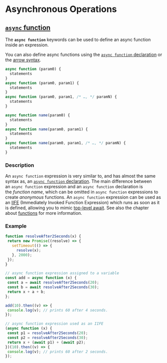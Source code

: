 # Asynchronous Operations

## [`async` function](https://developer.mozilla.org/en-US/docs/Web/JavaScript/Reference/Operators/async_function)

The **`async function`** keywords can be used to define an async function inside an expression.

You can also define async functions using the [`async function` declaration](https://developer.mozilla.org/en-US/docs/Web/JavaScript/Reference/Statements/async_function) or the [arrow syntax](https://developer.mozilla.org/en-US/docs/Web/JavaScript/Reference/Functions/Arrow_functions).

```javascript
async function (param0) {
  statements
}
async function (param0, param1) {
  statements
}
async function (param0, param1, /* …, */ paramN) {
  statements
}

async function name(param0) {
  statements
}
async function name(param0, param1) {
  statements
}
async function name(param0, param1, /* …, */ paramN) {
  statements
}

```


### Description
An `async function` expression is very similar to, and has almost the same syntax as, an [`async function` declaration](https://developer.mozilla.org/en-US/docs/Web/JavaScript/Reference/Statements/async_function). The main difference between an `async function` expression and an `async function` declaration is the _function name_, which can be omitted in `async function` expressions to create _anonymous_ functions. An `async function` expression can be used as an [IIFE](https://developer.mozilla.org/en-US/docs/Glossary/IIFE) (Immediately Invoked Function Expression) which runs as soon as it is defined, allowing you to mimic [top-level await](https://developer.mozilla.org/en-US/docs/Web/JavaScript/Guide/Modules#top_level_await). See also the chapter about [functions](https://developer.mozilla.org/en-US/docs/Web/JavaScript/Reference/Functions) for more information.

### Example
 ```javascript
 function resolveAfter2Seconds(x) {
  return new Promise((resolve) => {
    setTimeout(() => {
      resolve(x);
    }, 2000);
  });
}

// async function expression assigned to a variable
const add = async function (x) {
  const a = await resolveAfter2Seconds(20);
  const b = await resolveAfter2Seconds(30);
  return x + a + b;
};

add(10).then((v) => {
  console.log(v); // prints 60 after 4 seconds.
});

// async function expression used as an IIFE
(async function (x) {
  const p1 = resolveAfter2Seconds(20);
  const p2 = resolveAfter2Seconds(30);
  return x + (await p1) + (await p2);
})(10).then((v) => {
  console.log(v); // prints 60 after 2 seconds.
});

```